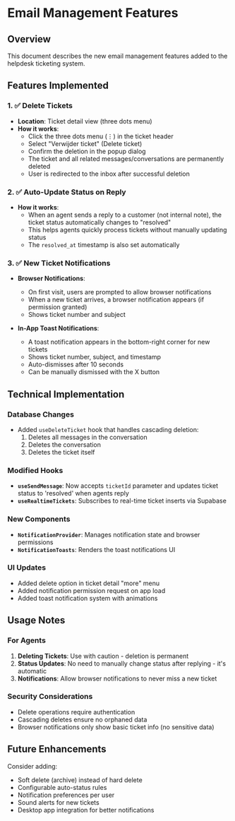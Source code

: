 # Email Management Features

## Overview
This document describes the new email management features added to the helpdesk ticketing system.

## Features Implemented

### 1. ✅ Delete Tickets
- **Location**: Ticket detail view (three dots menu)
- **How it works**:
  - Click the three dots menu (⋮) in the ticket header
  - Select "Verwijder ticket" (Delete ticket)
  - Confirm the deletion in the popup dialog
  - The ticket and all related messages/conversations are permanently deleted
  - User is redirected to the inbox after successful deletion

### 2. ✅ Auto-Update Status on Reply
- **How it works**:
  - When an agent sends a reply to a customer (not internal note), the ticket status automatically changes to "resolved"
  - This helps agents quickly process tickets without manually updating status
  - The `resolved_at` timestamp is also set automatically

### 3. ✅ New Ticket Notifications
- **Browser Notifications**:
  - On first visit, users are prompted to allow browser notifications
  - When a new ticket arrives, a browser notification appears (if permission granted)
  - Shows ticket number and subject

- **In-App Toast Notifications**:
  - A toast notification appears in the bottom-right corner for new tickets
  - Shows ticket number, subject, and timestamp
  - Auto-dismisses after 10 seconds
  - Can be manually dismissed with the X button

## Technical Implementation

### Database Changes
- Added `useDeleteTicket` hook that handles cascading deletion:
  1. Deletes all messages in the conversation
  2. Deletes the conversation
  3. Deletes the ticket itself

### Modified Hooks
- **`useSendMessage`**: Now accepts `ticketId` parameter and updates ticket status to 'resolved' when agents reply
- **`useRealtimeTickets`**: Subscribes to real-time ticket inserts via Supabase

### New Components
- **`NotificationProvider`**: Manages notification state and browser permissions
- **`NotificationToasts`**: Renders the toast notifications UI

### UI Updates
- Added delete option in ticket detail "more" menu
- Added notification permission request on app load
- Added toast notification system with animations

## Usage Notes

### For Agents
1. **Deleting Tickets**: Use with caution - deletion is permanent
2. **Status Updates**: No need to manually change status after replying - it's automatic
3. **Notifications**: Allow browser notifications to never miss a new ticket

### Security Considerations
- Delete operations require authentication
- Cascading deletes ensure no orphaned data
- Browser notifications only show basic ticket info (no sensitive data)

## Future Enhancements
Consider adding:
- Soft delete (archive) instead of hard delete
- Configurable auto-status rules
- Notification preferences per user
- Sound alerts for new tickets
- Desktop app integration for better notifications